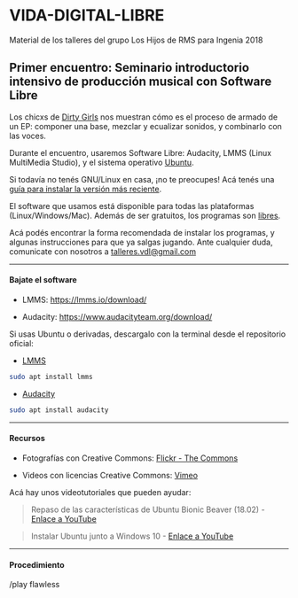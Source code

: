 # VIDA-DIGITAL-LIBRE
Material de los talleres del grupo Los Hijos de RMS para Ingenia 2018

## Primer encuentro: Seminario introductorio intensivo de producción musical con Software Libre

Los chicxs de [Dirty Girls](https://www.youtube.com/channel/UCMNvahIKlplTvbJDNJjivkg) nos muestran cómo es el proceso de armado de un EP: componer una base, mezclar y ecualizar sonidos, y combinarlo con las voces.

Durante el encuentro, usaremos Software Libre: Audacity, LMMS (Linux MultiMedia Studio), y el sistema operativo [Ubuntu](https://www.ubuntu.com/download/desktop).

Si todavía no tenés GNU/Linux en casa, ¡no te preocupes! Acá tenés una [guía para instalar la versión más reciente](https://www.muylinux.com/2018/06/18/guia-instalacion-ubuntu-18-04-lts/). 

El software que usamos está disponible para todas las plataformas (Linux/Windows/Mac). Además de ser gratuitos, los programas son [libres](https://www.gnu.org/philosophy/free-sw.es.html). 

Acá podés encontrar la forma recomendada de instalar los programas, y algunas instrucciones para que ya salgas jugando.
Ante cualquier duda, comunicate con nosotros a <talleres.vdl@gmail.com>

---

#### Bajate el software

* LMMS: https://lmms.io/download/

* Audacity: https://www.audacityteam.org/download/

Si usas Ubuntu o derivadas, descargalo con la terminal desde el repositorio oficial:

* [LMMS](https://asciinema.org/a/rUA9pqkyXhM2shxoeCgigdJSb)

```bash
sudo apt install lmms
```

* [Audacity](https://asciinema.org/a/jNeZHSIy2t42vuJI018ltyK5L)

```bash
sudo apt install audacity
```
---

#### Recursos

* Fotografías con Creative Commons: [Flickr - The Commons](https://www.flickr.com/commons)

* Videos con licencias Creative Commons: [Vimeo](https://vimeo.com/search?q=creative+commons)

Acá hay unos videotutoriales que pueden ayudar:

> Repaso de las características de Ubuntu Bionic Beaver (18.02) - [Enlace a YouTube](https://www.youtube.com/watch?v=hhIWSQ9A7KI)

> Instalar Ubuntu junto a Windows 10 - [Enlace a YouTube](https://www.youtube.com/watch?v=Cil0cneY2EY)



---


#### Procedimiento

/play flawless
